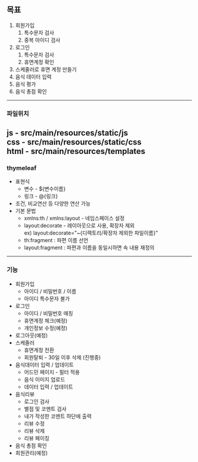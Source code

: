 ## 목표
1. 회원가입
   1. 특수문자 검사
   2. 중복 아이디 검사
2. 로그인
   1. 특수문자 검사
   2. 휴면계정 확인
3. 스케줄러로 휴면 계정 만들기
4. 음식 데이터 입력
5. 음식 평가
6. 음식 총점 확인
----
### 파일위치  
js - src/main/resources/static/js  
css - src/main/resources/static/css  
html - src/main/resources/templates  
----
### thymeleaf
- 표현식
  - 변수 - ${변수이름}
  - 링크 - @{링크}
- 조건, 비교연산 등 다양한 연산 가능
- 기본 문법
  - xmlns:th / xmlns:layout - 네임스페이스 설정
  - layout:decorate - 레이아웃으로 사용, 확장자 제외  
  ex) layout:decorate="~{디렉토리/확장자 제외한 파일이름}"
  - th:fragment : 파편 이름 선언
  - layout:fragment : 파편과 이름을 동일시하면 속 내용 재정의
----
### 기능
- 회원가입
  - 아이디 / 비밀번호 / 이름
  - 아이디 특수문자 불가
- 로그인
  - 아이디 / 비밀번호 매칭
  - 휴면계정 체크(예정)
  - 개인정보 수정(예정)
- 로그아웃(예정)
- 스케줄러
  - 휴면계정 전환
  - 회원탈퇴 - 30일 이후 삭제 (진행중)
- 음식데이터 입력 / 업데이트
  - 어드민 페이지 - 필터 적용
  - 음식 이미지 업로드
  - 데이터 입력 / 업데이트
- 음식리뷰
  - 로그인 검사
  - 별점 및 코멘트 검사
  - 내가 작성한 코멘트 하단에 출력
  - 리뷰 수정
  - 리뷰 삭제
  - 리뷰 페이징
- 음식 총점 확인
- 회원관리(예정)